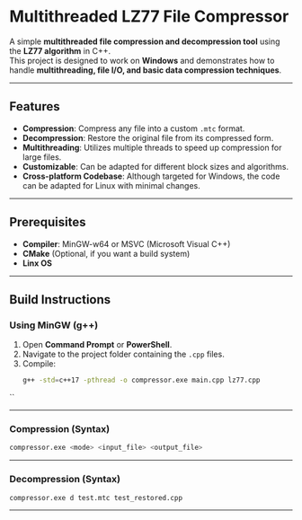 # Multithreaded LZ77 File Compressor

A simple **multithreaded file compression and decompression tool** using the **LZ77 algorithm** in C++.  
This project is designed to work on **Windows** and demonstrates how to handle **multithreading, file I/O, and basic data compression techniques**.

---

## Features
- **Compression**: Compress any file into a custom `.mtc` format.
- **Decompression**: Restore the original file from its compressed form.
- **Multithreading**: Utilizes multiple threads to speed up compression for large files.
- **Customizable**: Can be adapted for different block sizes and algorithms.
- **Cross-platform Codebase**: Although targeted for Windows, the code can be adapted for Linux with minimal changes.

---

## Prerequisites
- **Compiler**: MinGW-w64 or MSVC (Microsoft Visual C++)
- **CMake** (Optional, if you want a build system)
- **Linx OS**

---

## Build Instructions

### Using MinGW (g++)
1. Open **Command Prompt** or **PowerShell**.
2. Navigate to the project folder containing the `.cpp` files.
3. Compile:
   ```bash
   g++ -std=c++17 -pthread -o compressor.exe main.cpp lz77.cpp
``

---
### Compression (Syntax)
```bash
compressor.exe <mode> <input_file> <output_file>
```
----

### Decompression (Syntax)

```bash
compressor.exe d test.mtc test_restored.cpp
```

----
